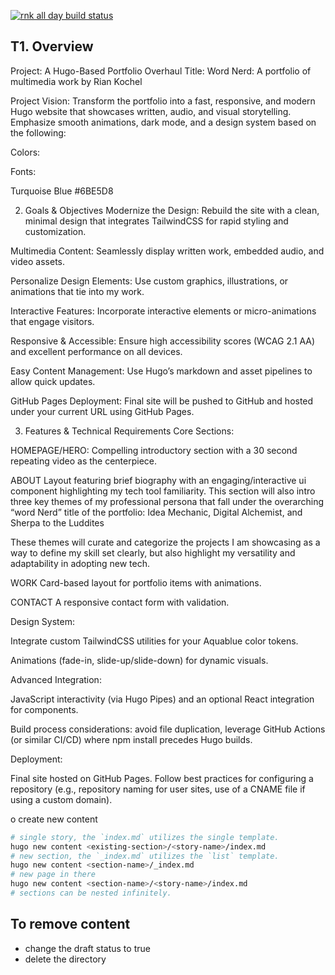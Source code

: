 [![rnk all day build status](https://github.com/arts-link/rnkallday.com/actions/workflows/hugo.yml/badge.svg)](https://arts-link.github.io/rnkallday.com/)

## T1. Overview
Project: 
A Hugo-Based Portfolio Overhaul
Title:
Word Nerd: A portfolio of multimedia work by Rian Kochel

Project Vision:
Transform the portfolio into a fast, responsive, and modern Hugo website that showcases written, audio, and visual storytelling. Emphasize smooth animations, dark mode, and a design system based on the following:


Colors:
 

Fonts:


Turquoise Blue #6BE5D8

2. Goals & Objectives
Modernize the Design:
Rebuild the site with a clean, minimal design that integrates TailwindCSS for rapid styling and customization.

Multimedia Content:
Seamlessly display written work, embedded audio, and video assets.


Personalize Design Elements:
Use custom graphics, illustrations, or animations that tie into my work.


Interactive Features:
Incorporate interactive elements or micro-animations that engage visitors.

Responsive & Accessible:
Ensure high accessibility scores (WCAG 2.1 AA) and excellent performance on all devices.

Easy Content Management:
Use Hugo’s markdown and asset pipelines to allow quick updates.

GitHub Pages Deployment:
Final site will be pushed to GitHub and hosted under your current URL using GitHub Pages.

3. Features & Technical Requirements
Core Sections:

HOMEPAGE/HERO:
Compelling introductory section with a 30 second repeating video as the centerpiece.

ABOUT
Layout featuring brief biography with an engaging/interactive ui component highlighting my tech tool familiarity. This section will also intro three key themes of my professional persona that fall under the overarching “word Nerd” title of the portfolio: Idea Mechanic, Digital Alchemist, and Sherpa to the Luddites 

These themes will curate and categorize the projects I am showcasing as a way to define my skill set clearly, but also highlight my versatility and adaptability in adopting new tech.

WORK
Card-based layout for portfolio items with animations.

CONTACT
A responsive contact form with validation.

Design System:

Integrate custom TailwindCSS utilities for your Aquablue color tokens.

Animations (fade-in, slide-up/slide-down) for dynamic visuals.

Advanced Integration:

JavaScript interactivity (via Hugo Pipes) and an optional React integration for components.

Build process considerations: avoid file duplication, leverage GitHub Actions (or similar CI/CD) where npm install precedes Hugo builds.

Deployment:

Final site hosted on GitHub Pages. Follow best practices for configuring a repository (e.g., repository naming for user sites, use of a CNAME file if using a custom domain).















o create new content

```bash
# single story, the `index.md` utilizes the single template.
hugo new content <existing-section>/<story-name>/index.md
# new section, the `_index.md` utilizes the `list` template.
hugo new content <section-name>/_index.md
# new page in there
hugo new content <section-name>/<story-name>/index.md
# sections can be nested infinitely.
```

## To remove content

- change the draft status to true
- delete the directory